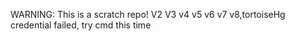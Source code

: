 WARNING: This is a scratch repo!
V2
V3
v4
v5
v6
v7
v8,tortoiseHg credential failed, try cmd this time